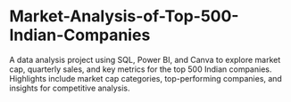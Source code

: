 # Market-Analysis-of-Top-500-Indian-Companies
A data analysis project using SQL, Power BI, and Canva to explore market cap, quarterly sales, and key metrics for the top 500 Indian companies. Highlights include market cap categories, top-performing companies, and insights for competitive analysis.
